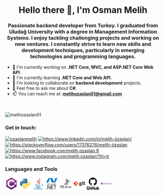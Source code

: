 <h1 align="center">Hello there 👋, I'm Osman Melih</h1>
<h3 align="center">Passionate backend developer from Turkey. I graduated from Uludağ University with a degree in Management Information Systems. I enjoy tackling challenging projects and working on new ventures. I constantly strive to learn new skills and development techniques, particularly in emerging technologies and programming languages.</h3>

- 🔭 I'm currently working on **.NET Core, MVC, and ASP.NET Core Web API**.
- 🌱 I'm currently learning **.NET Core and Web API**.
- 👯 I'm looking to collaborate on **backend development** projects.
- 💬 Feel free to ask me about **C#**.
- 📫 You can reach me at: **melihozaslan01@gmail.com**

<br><p><img align="left" src="https://github-readme-stats.vercel.app/api/top-langs?username=melihozaslan01&show_icons=true&locale=en&layout=compact" alt="melihozaslan01" /></p> </br>


<h3 align="left">Get in touch:</h3>
<p align="left">
<a href="https://twitter.com/ozaslanmelih" target="blank"><img align="center" src="https://raw.githubusercontent.com/rahuldkjain/github-profile-readme-generator/master/src/images/icons/Social/twitter.svg" alt="ozaslanmelih" height="30" width="40" /></a>
<a href="https://linkedin.com/in/https://www.linkedin.com/in/melih-özaslan/" target="blank"><img align="center" src="https://raw.githubusercontent.com/rahuldkjain/github-profile-readme-generator/master/src/images/icons/Social/linked-in-alt.svg" alt="https://www.linkedin.com/in/melih-özaslan/" height="30" width="40" /></a>
<a href="https://stackoverflow.com/users/https://stackoverflow.com/users/17376278/melih-özaslan" target="blank"><img align="center" src="https://raw.githubusercontent.com/rahuldkjain/github-profile-readme-generator/master/src/images/icons/Social/stack-overflow.svg" alt="https://stackoverflow.com/users/17376278/melih-özaslan" height="30" width="40" /></a>
<a href="https://fb.com/https://www.facebook.com/melih.ozaslan.9" target="blank"><img align="center" src="https://raw.githubusercontent.com/rahuldkjain/github-profile-readme-generator/master/src/images/icons/Social/facebook.svg" alt="https://www.facebook.com/melih.ozaslan.9" height="30" width="40" /></a>
<a href="https://instagram.com/https://www.instagram.com/melih.ozaslan/?hl=tr" target="blank"><img align="center" src="https://raw.githubusercontent.com/rahuldkjain/github-profile-readme-generator/master/src/images/icons/Social/instagram.svg" alt="https://www.instagram.com/melih.ozaslan/?hl=tr" height="30" width="40" /></a>
</p>



### Languages and Tools

<p align="left">
<img src="https://raw.githubusercontent.com/devicons/devicon/master/icons/csharp/csharp-original.svg" alt="csharp" style="background-color:white;" width="40" height="40"/>
<img src="https://raw.githubusercontent.com/devicons/devicon/master/icons/python/python-original.svg" alt="python" style="background-color:white;" width="40" height="40"/>
<img src="https://raw.githubusercontent.com/devicons/devicon/master/icons/java/java-original.svg" alt="java" style="background-color:white;" width="40" height="40"/>
<img src="https://raw.githubusercontent.com/devicons/devicon/master/icons/dot-net/dot-net-original-wordmark.svg" alt="dotnet" style="background-color:white;" width="40" height="40"/>
<img src="https://raw.githubusercontent.com/devicons/devicon/master/icons/microsoftsqlserver/microsoftsqlserver-plain-wordmark.svg" alt="sqlserver" style="background-color:white;" width="40" height="40"/>
<img src="https://raw.githubusercontent.com/devicons/devicon/master/icons/git/git-original-wordmark.svg" alt="git" style="background-color:white;" width="40" height="40"/>
<img src="https://raw.githubusercontent.com/devicons/devicon/master/icons/github/github-original-wordmark.svg" alt="github" style="background-color:white;" width="40" height="40"/>
<img src="https://raw.githubusercontent.com/devicons/devicon/master/icons/visualstudio/visualstudio-plain-wordmark.svg" alt="vs" style="background-color:white;" width="40" height="40"/>
</p>
